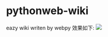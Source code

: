 # pythonweb-wiki
eazy wiki writen by webpy
效果如下:
![](https://github.com/zj21zhengj/pythonweb-wiki/raw/master/static/images/picteure.png)

